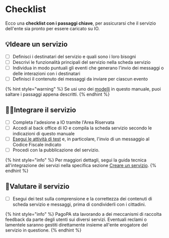 # Checklist

Ecco una **checklist con i passaggi chiave**, per assicurarsi che il servizio dell'ente sia pronto per essere caricato su IO.

## :bulb:Ideare un servizio

* [ ] Definisci i destinatari del servizio e quali sono i loro bisogni
* [ ] Descrivi le funzionalità principali del servizio nella scheda servizio
* [ ] Individua in modo puntuali gli eventi che generano l'invio dei messaggi o delle interazioni con i destinatari
* [ ] Definisci il contenuto dei messaggi da inviare per ciascun evento

{% hint style="warning" %}
Se usi uno dei [modelli](broken-reference) in questo manuale, puoi saltare i passaggi appena descritti.&#x20;
{% endhint %}

## :technologist:Integrare il servizio

* [ ] Completa l'adesione a IO tramite l'Area Riservata
* [ ] Accedi al back office di IO e compila la scheda servizio secondo le indicazioni di questo manuale
* [ ] [Esegui le attività di test](http://localhost:5000/s/coSKRte21UjDBRWKLtEs/funzionalita/creare-un-servizio/visualizzare-un-servizio-in-test) e, in particolare, l'invio di un messaggio al Codice Fiscale indicato
* [ ] Procedi con la pubblicazione del servizio.

{% hint style="info" %}
Per maggiori dettagli, segui la guida tecnica all'integrazione dei servizi nella specifica sezione [Creare un servizio](http://localhost:5000/s/coSKRte21UjDBRWKLtEs/funzionalita/creare-un-servizio).
{% endhint %}

## :thinking:Valutare il servizio

* [ ] Esegui dei test sulla comprensione e la correttezza dei contenuti di scheda servizio e messaggi, prima di condividerli con i cittadini.&#x20;

{% hint style="info" %}
PagoPA sta lavorando a dei meccanismi di raccolta feedback da parte degli utenti sui diversi servizi. Eventuali reclami o lamentele saranno gestiti direttamente insieme all'ente erogatore del servizio in questione.
{% endhint %}
